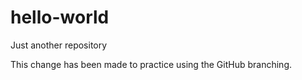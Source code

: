 # hello-world
Just another repository

This change has been made to practice using the GitHub branching.
